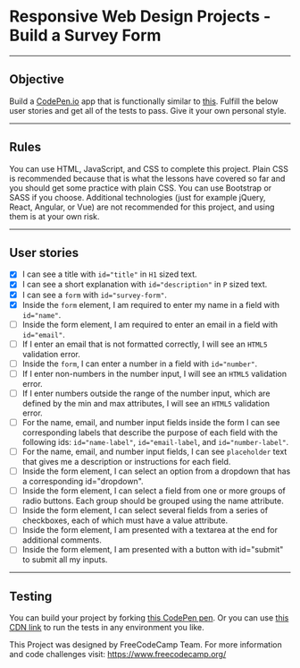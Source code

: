 # Responsive Web Design Projects - Build a Survey Form

----
## Objective
Build a [CodePen.io](https://codepen.io/) app that is functionally similar to
[this](https://codepen.io/freeCodeCamp/full/VPaoNP). Fulfill the below user
stories and get all of the tests to pass. Give it your own personal style.

----
## Rules
You can use HTML, JavaScript, and CSS to complete this project. Plain CSS is
recommended because that is what the lessons have covered so far and you should
get some practice with plain CSS. You can use Bootstrap or SASS if you choose.
Additional technologies (just for example jQuery, React, Angular, or Vue) are
not recommended for this project, and using them is at your own risk.

----
## User stories
- [x] I can see a title with ```id="title"``` in ```H1``` sized text.
- [x] I can see a short explanation with ```id="description"``` in ```P``` sized
 text.
- [x] I can see a ```form``` with ```id="survey-form"```.
- [x] Inside the ```form``` element, I am required to enter my name in a field
with ```id="name"```.
- [ ] Inside the form element, I am required to enter an email in a field with
```id="email"```.
- [ ] If I enter an email that is not formatted correctly, I will see an
```HTML5``` validation error.
- [ ] Inside the ```form```, I can enter a number in a field with
```id="number"```.
- [ ] If I enter non-numbers in the number input, I will see an ```HTML5```
validation error.
- [ ] If I enter numbers outside the range of the number input, which are
defined by the min and max attributes, I will see an ```HTML5``` validation
error.
- [ ] For the name, email, and number input fields inside the form I can see
corresponding labels that describe the purpose of each field with the following
ids: ```id="name-label"```, ```id="email-label```, and ```id="number-label"```.
- [ ] For the name, email, and number input fields, I can see ```placeholder```
text that gives me a description or instructions for each field.
- [ ] Inside the form element, I can select an option from a dropdown that has a
 corresponding id="dropdown".
- [ ] Inside the form element, I can select a field from one or more groups of
radio buttons. Each group should be grouped using the name attribute.
- [ ] Inside the form element, I can select several fields from a series of
checkboxes, each of which must have a value attribute.
- [ ] Inside the form element, I am presented with a textarea at the end for
additional comments.
- [ ] Inside the form element, I am presented with a button with id="submit" to
submit all my inputs.

----
## Testing
You can build your project by forking
[this CodePen pen](https://codepen.io/freeCodeCamp/pen/MJjpwO). Or you can use
[this CDN link](https://cdn.freecodecamp.org/testable-projects-fcc/v1/bundle.js.)
 to run the tests in any environment you like.

This Project was designed by FreeCodeCamp Team. For more information and code
challenges visit: https://www.freecodecamp.org/
